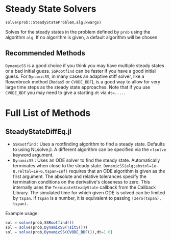 # Steady State Solvers

`solve(prob::SteadyStateProblem,alg;kwargs)`

Solves for the steady states in the problem defined by `prob` using the algorithm
`alg`. If no algorithm is given, a default algorithm will be chosen.

## Recommended Methods

`DynamicSS` is a good choice if you think you may have multiple steady states
or a bad initial guess. `SSRootfind` can be faster if you have a good initial
guess. For `DynamicSS`, in many cases an adaptive stiff solver, like a
Rosenbrock method (`Rodas5` or `CVODE_BDF`), is a good way to allow for very
large time steps as the steady state approaches. Note that if you use `CVODE_BDF`
you may need to give a starting `dt` via `dt=....`.

# Full List of Methods

## SteadyStateDiffEq.jl

- `SSRootfind` : Uses a rootfinding algorithm to find a steady state. Defaults
  to using NLsolve.jl. A different algorithm can be specified via the `nlsolve`
  keyword argument.
- `DynamicSS` : Uses an ODE solver to find the steady state. Automatically
  terminates when close to the steady state.
  `DynamicSS(alg;abstol=1e-8,reltol=1e-6,tspan=Inf)` requires that an
  ODE algorithm is given as the first argument.  The absolute and
  relative tolerances specify the termination conditions on the
  derivative's closeness to zero.  This internally uses the
  `TerminateSteadyState` callback from the Callback Library.  The
  simulated time for which given ODE is solved can be limited by
  `tspan`.  If `tspan` is a number, it is equivalent to passing
  `(zero(tspan), tspan)`.

Example usage:

```julia
sol = solve(prob,SSRootfind())
sol = solve(prob,DynamicSS(Tsit5()))
sol = solve(prob,DynamicSS(CVODE_BDF()),dt=1.0)
```
